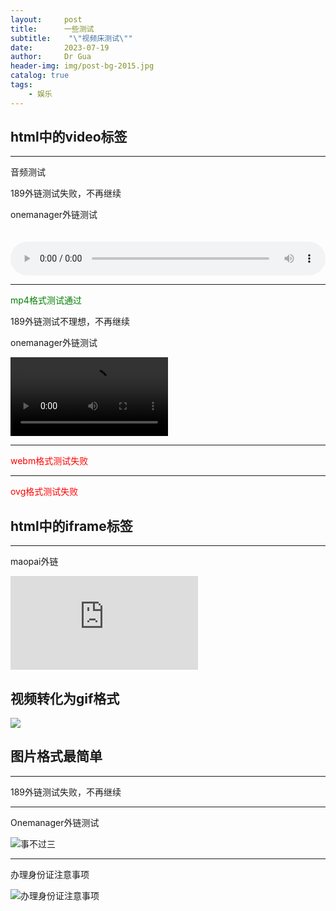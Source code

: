 ```yaml
---
layout:     post
title:      一些测试
subtitle:    "\"视频床测试\""
date:       2023-07-19
author:     Dr Gua
header-img: img/post-bg-2015.jpg
catalog: true
tags:
    - 娱乐
---
```



## html中的video标签
---
音频测试

189外链测试失败，不再继续

onemanager外链测试

<audio controls src="https://onemanager.wgsxsm.repl.co/forshare/Sold-out.m4a" style="margin-top: 20px; width: 100%"></audio>

---
<font color="green">mp4格式测试通过</font>

<!-- <video id="video" controls="" preload="none" poster="封面">
      <source id="mp4" src="https://image.wgsxsm.eu.org/file/a9d5230d39d6517f58fee.mp4" type="video/mp4">
</video> -->

<!-- <video controls width="50%">
      <source src="https://image.wgsxsm.eu.org/file/a9d5230d39d6517f58fee.mp4" type="video/mp4">
</video> -->
189外链测试不理想，不再继续

onemanager外链测试

<video controls width="50%">
      <source src="https://onemanager.wgsxsm.repl.co/forshare/dance-cat.mp4" type="video/mp4">
</video>



---
<font color="red">webm格式测试失败</font>

<!-- <video id="video" controls="" preload="none" poster="封面">
      <source id="webm" src="https://streamja.com/2L9n6" type="video/webm">
</video> -->

---
<font color="red">ovg格式测试失败</font>

<!-- <video id="video" controls="" preload="none" poster="封面">
      <source id="ogv" src="https://streamja.com/2L9n6" type="video/ogv">
</video> -->

## html中的iframe标签

---
maopai外链

<iframe
    src="https://v.miaopai.com/iframe?scid=SvyHaHOczsp7B6ftW86oqMMz62-h5ai6~Fwp8A__"
    scrolling="no" border="0" frameborder="no" framespacing="0"
    allowfullscreen="false">
</iframe>


## 视频转化为gif格式

![](https://image.wgsxsm.eu.org/file/bdc3b15250cae26e873f1.gif)

## 图片格式最简单

---
189外链测试失败，不再继续

---
Onemanager外链测试

![事不过三](https://onemanager.wgsxsm.repl.co/forshare/nothing-more-than-three.jpg)

---
办理身份证注意事项

![办理身份证注意事项](https://image.wgsxsm.eu.org/file/c128f06639f4967f28e1e.jpg)
